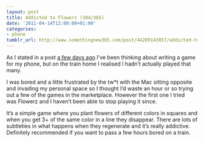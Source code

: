 ```yaml
---
layout: post
title: Addicted to Flowerz (104/365)
date: '2011-04-14T12:00:00+01:00'
categories:
- phone
tumblr_url: http://www.somethingnew365.com/post/44289143857/addicted-to-flowerz-104365
---
```

As I stated in a post [a few days ago](http://www.somethingnew365.com/learning-about-xna-for-making-games-101365) I’ve been thinking about writing a game for my phone, but on the train home I realised I hadn’t actually played that many.

I was bored and a little frustrated by the tw*t with the Mac sitting opposite and invading my personal space so I thought I’d waste an hour or so trying out a few of the games in the marketplace. However the first one I tried was Flowerz and I haven’t been able to stop playing it since.

It’s a simple game where you plant flowers of different colors in squares and when you get 3+ of the same color in a line they disappear. There are lots of subtleties in what happens when they regenerate and it’s really addictive. Definitely recommended if you want to pass a few hours bored on a train.
